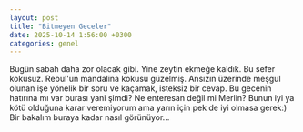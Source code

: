 ```yaml
---
layout: post
title: "Bitmeyen Geceler"
date: 2025-10-14 1:56:00 +0300
categories: genel
---
```


Bugün sabah daha zor olacak gibi. Yine zeytin ekmeğe kaldık. Bu sefer kokusuz. Rebul'un mandalina kokusu güzelmiş. Ansızın üzerinde meşgul olunan işe yönelik bir soru ve kaçamak, isteksiz bir cevap.
Bu gecenin hatırına mı var burası yani şimdi? Ne enteresan değil mi Merlin? Bunun iyi ya kötü olduğuna karar veremiyorum ama yarın için pek de iyi olmasa gerek:)
Bir bakalım buraya kadar nasıl görünüyor...
